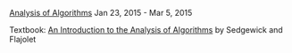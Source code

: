 [Analysis of Algorithms](https://www.coursera.org/course/aofa) Jan 23, 2015 - Mar 5, 2015

Textbook: [An Introduction to the Analysis of Algorithms](http://aofa.cs.princeton.edu/home/) by Sedgewick and Flajolet